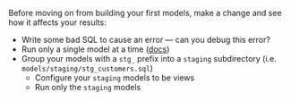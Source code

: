 Before moving on from building your first models, make a change and see how it affects your results:

* Write some bad SQL to cause an error — can you debug this error?
* Run only a single model at a time ([docs](/reference/node-selection/syntax))
* Group your models with a `stg_` prefix into a `staging` subdirectory (i.e. `models/staging/stg_customers.sql`)
  * Configure your `staging` models to be views
  * Run only the `staging` models

